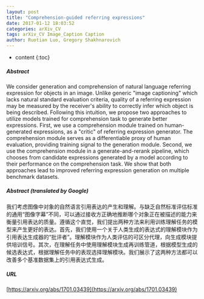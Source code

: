 ```yaml
---
layout: post
title: "Comprehension-guided referring expressions"
date: 2017-01-12 18:03:52
categories: arXiv_CV
tags: arXiv_CV Image_Caption Caption
author: Ruotian Luo, Gregory Shakhnarovich
---
```


* content
{:toc}

##### Abstract
We consider generation and comprehension of natural language referring expression for objects in an image. Unlike generic "image captioning" which lacks natural standard evaluation criteria, quality of a referring expression may be measured by the receiver's ability to correctly infer which object is being described. Following this intuition, we propose two approaches to utilize models trained for comprehension task to generate better expressions. First, we use a comprehension module trained on human-generated expressions, as a "critic" of referring expression generator. The comprehension module serves as a differentiable proxy of human evaluation, providing training signal to the generation module. Second, we use the comprehension module in a generate-and-rerank pipeline, which chooses from candidate expressions generated by a model according to their performance on the comprehension task. We show that both approaches lead to improved referring expression generation on multiple benchmark datasets.

##### Abstract (translated by Google)
我们考虑图像中对象的自然语言引用表达的产生和理解。与缺乏自然标准评估标准的通用“图像字幕”不同，可以通过接收方正确地推断哪个对象正在被描述的能力来衡量引用表达的质量。遵循这个直觉，我们提出两种方法来利用训练理解任务的模型来产生更好的表达。首先，我们使用一个关于人类生成的表达式的理解模块作为引用表达生成器的“批评者”。理解模块作为人类评估的可区分代理，向生成模块提供培训信号。其次，在理解任务中使用理解模块生成再训练管道，根据模型生成的候选表达式，根据理解任务中的表现选择理解模块。我们展示了这两种方法都可以改善多个基准数据集上的引用表达式生成。

##### URL
[https://arxiv.org/abs/1701.03439](https://arxiv.org/abs/1701.03439)

